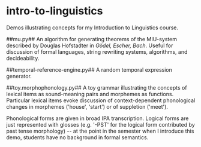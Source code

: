 # intro-to-linguistics

Demos illustrating concepts for my Introduction to Linguistics course.

##mu.py##
An algorithm for generating theorems of the MIU-system described by Douglas Hofstadter in *Gödel, Escher, Bach*.  Useful for discussion of formal languages, string rewriting systems, algorithms, and decideability.  

##temporal-reference-engine.py##
A random temporal expression generator.  

##toy.morphophonology.py##
A toy grammar illustrating the concepts of lexical items as sound-meaning pairs and morphemes as functions.  Particular lexical items evoke discussion of context-dependent phonological changes in morphemes ('house', 'start') or of suppletion ('meet').

Phonological forms are given in broad IPA transcription.  Logical forms are just represented with glosses (e.g. '-PST' for the logical form contributed by past tense morphology) -- at the point in the semester when I introduce this demo, students have no background in formal semantics.
